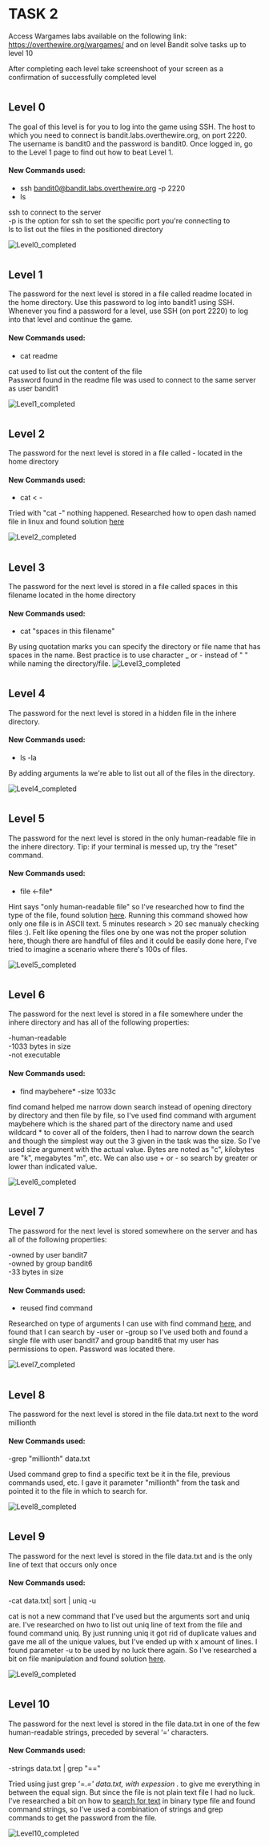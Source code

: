 # TASK 2


Access Wargames labs available on the following link: https://overthewire.org/wargames/ and on level Bandit solve tasks up to level 10      

After completing each level take screenshoot of your screen as a confirmation of successfully completed level      
# 
## Level 0
The goal of this level is for you to log into the game using SSH. The host to which you need to connect is bandit.labs.overthewire.org, on port 2220. The username is bandit0 and the password is bandit0. Once logged in, go to the Level 1 page to find out how to beat Level 1.   

#### New Commands used:   
- ssh bandit0@bandit.labs.overthewire.org -p 2220   
- ls

ssh to connect to the server     
-p is the option for ssh to set the specific port you're connecting to   
ls to list out the files in the positioned directory 


![Level0_completed](/week-2/evidence/Level0.png)
#
## Level 1
The password for the next level is stored in a file called readme located in the home directory. Use this password to log into bandit1 using SSH. Whenever you find a password for a level, use SSH (on port 2220) to log into that level and continue the game.   

#### New Commands used:  
- cat readme   

cat used to list out the content of the file   
Password found in the readme file was used to connect to the same server as user bandit1   

![Level1_completed](/week-2/evidence/Level1.png)
#
## Level 2
The password for the next level is stored in a file called - located in the home directory   

#### New Commands used:  
- cat < -

Tried with "cat -" nothing happened. Researched how to open dash named file in linux and found solution [here](https://stackoverflow.com/questions/42187323/how-to-open-a-dashed-filename-using-terminal)

![Level2_completed](/week-2/evidence/Level2.png)
#
## Level 3
The password for the next level is stored in a file called spaces in this filename located in the home directory   
#### New Commands used:   
- cat "spaces in this filename"   

By using quotation marks you can specify the directory or file name that has spaces in the name. Best practice is to use character _ or - instead of " " while naming the directory/file.
![Level3_completed](/week-2/evidence/Level3.png)
#
## Level 4
The password for the next level is stored in a hidden file in the inhere directory.   
#### New Commands used:   
- ls -la   

By adding arguments la we're able to list out all of the files in the directory.

![Level4_completed](/week-2/evidence/Level4.png)
#
## Level 5
The password for the next level is stored in the only human-readable file in the inhere directory. Tip: if your terminal is messed up, try the “reset” command.   
#### New Commands used:   
- file <-file*

Hint says "only human-readable file" so I've researched how to find the type of the file, found solution [here](https://www.geeksforgeeks.org/file-command-in-linux-with-examples/). Running this command showed how only one file is in ASCII text. 5 minutes research > 20 sec manualy checking files :).
Felt like opening the files one by one was not the proper solution here, though there are handful of files and it could be easily done here, I've tried to imagine a scenario where there's 100s of files.

![Level5_completed](/week-2/evidence/Level5.png)

#
## Level 6
The password for the next level is stored in a file somewhere under the inhere directory and has all of the following properties:   

-human-readable   
-1033 bytes in size   
-not executable   
#### New Commands used:   
- find maybehere* -size 1033c

find comand helped me narrow down search instead of opening directory by directory and then file by file, so I've used find command with argument maybehere which is the shared part of the directory name and used wildcard * to cover all of the folders, then I had to narrow down the search and though the simplest way out the 3 given in the task was the size. So I've used size argument with the actual value. Bytes are noted as "c", kilobytes are "k", megabytes "m", etc. We can also use + or - so search by greater or lower than indicated value.

![Level6_completed](/week-2/evidence/Level6.png)

#
## Level 7
The password for the next level is stored somewhere on the server and has all of the following properties:   

-owned by user bandit7   
-owned by group bandit6   
-33 bytes in size   
#### New Commands used:   
- reused find command

Researched on type of arguments I can use with find command [here](https://phoenixnap.com/kb/guide-linux-find-command), and found that I can search by -user or -group so I've used both and found a single file with user bandit7 and group bandit6 that my user has permissions to open. Password was located there.

![Level7_completed](/week-2/evidence/Level7.png)

#
## Level 8
The password for the next level is stored in the file data.txt next to the word millionth   
#### New Commands used:   
-grep "millionth" data.txt

Used command grep to find a specific text be it in the file, previous commands used, etc. I gave it parameter "millionth" from the task and pointed it to the file in which to search for.

![Level8_completed](/week-2/evidence/Level8.png)
#
## Level 9
The password for the next level is stored in the file data.txt and is the only line of text that occurs only once   
#### New Commands used:   
-cat data.txt| sort | uniq -u

cat is not a new command that I've used but the arguments sort and uniq are. I've researched on hwo to list out uniq line of text from the file and found command uniq. By just running uniq it got rid of duplicate values and gave me all of the unique values, but I've ended up with x amount of lines. I found parameter -u to be used by no luck there again. So I've researched a bit on file manipulation and found solution [here](https://www.futurelearn.com/info/courses/linux-for-bioinformatics/0/steps/201955).

![Level9_completed](/week-2/evidence/Level9.png)

#
## Level 10
The password for the next level is stored in the file data.txt in one of the few human-readable strings, preceded by several ‘=’ characters.   
#### New Commands used: 
-strings data.txt | grep "=="

Tried using just grep '=.*=' data.txt, with expession .* to give me everything in between the equal sign. But since the file is not plain text file I had no luck. I've researched a bit on how to [search for text](https://serverfault.com/questions/51477/linux-command-to-find-strings-in-binary-or-non-ascii-file) in binary type file and found command strings, so I've used a combination of strings and grep commands to get the password from the file.

![Level10_completed](/week-2/evidence/Level10.png)